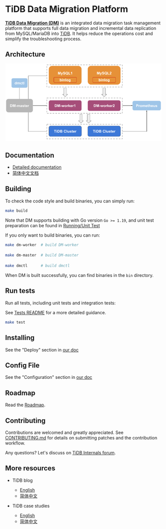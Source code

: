 # TiDB Data Migration Platform

[**TiDB Data Migration (DM)**](https://docs.pingcap.com/tidb-data-migration/stable) is an integrated data migration task management platform that supports full data migration and incremental data replication from MySQL/MariaDB into [TiDB](https://docs.pingcap.com/tidb/stable). It helps reduce the operations cost and simplify the troubleshooting process.

## Architecture

![architecture](dm/docs/media/dm-architecture.png)

## Documentation

- [Detailed documentation](https://docs.pingcap.com/tidb-data-migration/stable/)
- [简体中文文档](https://docs.pingcap.com/zh/tidb-data-migration/stable/)

## Building

To check the code style and build binaries, you can simply run:

```bash
make build
```

Note that DM supports building with Go version `Go >= 1.19`, and unit test preparation can be found in [Running/Unit Test](dm/tests/README.md#Unit-Test)

If you only want to build binaries, you can run:

```bash
make dm-worker  # build DM-worker

make dm-master  # build DM-master

make dmctl      # build dmctl
```

When DM is built successfully, you can find binaries in the `bin` directory.

## Run tests

Run all tests, including unit tests and integration tests:

See [Tests README](dm/tests/README.md) for a more detailed guidance.

```bash
make test
```

## Installing

See the "Deploy" section in [our doc](https://docs.pingcap.com/tidb-data-migration/)

## Config File

See the "Configuration" section in [our doc](https://docs.pingcap.com/tidb-data-migration/stable/config-overview)

## Roadmap

Read the [Roadmap](dm/roadmap.md).

## Contributing

Contributions are welcomed and greatly appreciated. See [CONTRIBUTING.md](dm/CONTRIBUTING.md)
for details on submitting patches and the contribution workflow.

Any questions? Let's discuss on [TiDB Internals forum](https://internals.tidb.io/).

## More resources

- TiDB blog

  - [English](https://pingcap.com/blog/)
  - [简体中文](https://pingcap.com/blog-cn/)

- TiDB case studies

  - [English](https://pingcap.com/case-studies/)
  - [简体中文](https://pingcap.com/cases-cn/)
